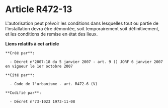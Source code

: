 # Article R472-13

L'autorisation peut prévoir les conditions dans lesquelles tout ou partie de l'installation devra être démontée, soit
temporairement soit définitivement, et les conditions de remise en état des lieux.

**Liens relatifs à cet article**

	**Créé par**:

	  - Décret n°2007-18 du 5 janvier 2007 - art. 9 () JORF 6 janvier 2007 en vigueur le 1er octobre 2007

	**Cité par**:

	  - Code de l'urbanisme - art. R472-6 (V)

	**Codifié par**:

	  - Décret n°73-1023 1973-11-08
